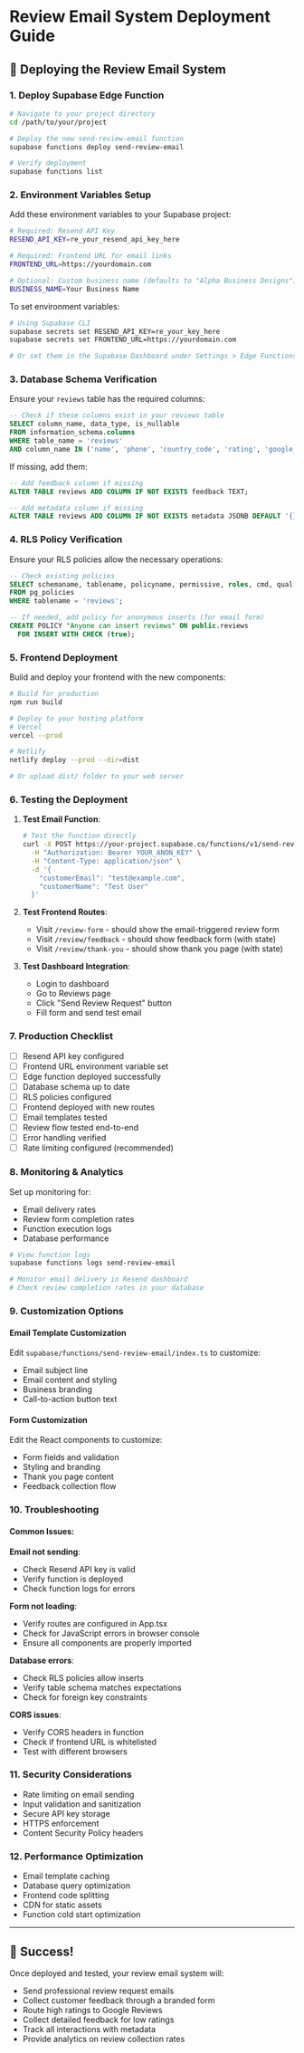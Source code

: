 # Review Email System Deployment Guide

## 🚀 Deploying the Review Email System

### 1. Deploy Supabase Edge Function

```bash
# Navigate to your project directory
cd /path/to/your/project

# Deploy the new send-review-email function
supabase functions deploy send-review-email

# Verify deployment
supabase functions list
```

### 2. Environment Variables Setup

Add these environment variables to your Supabase project:

```bash
# Required: Resend API Key
RESEND_API_KEY=re_your_resend_api_key_here

# Required: Frontend URL for email links
FRONTEND_URL=https://yourdomain.com

# Optional: Custom business name (defaults to "Alpha Business Designs")
BUSINESS_NAME=Your Business Name
```

To set environment variables:
```bash
# Using Supabase CLI
supabase secrets set RESEND_API_KEY=re_your_key_here
supabase secrets set FRONTEND_URL=https://yourdomain.com

# Or set them in the Supabase Dashboard under Settings > Edge Functions
```

### 3. Database Schema Verification

Ensure your `reviews` table has the required columns:

```sql
-- Check if these columns exist in your reviews table
SELECT column_name, data_type, is_nullable 
FROM information_schema.columns 
WHERE table_name = 'reviews' 
AND column_name IN ('name', 'phone', 'country_code', 'rating', 'google_review', 'redirect_opened', 'metadata', 'feedback');
```

If missing, add them:
```sql
-- Add feedback column if missing
ALTER TABLE reviews ADD COLUMN IF NOT EXISTS feedback TEXT;

-- Add metadata column if missing  
ALTER TABLE reviews ADD COLUMN IF NOT EXISTS metadata JSONB DEFAULT '{}'::jsonb;
```

### 4. RLS Policy Verification

Ensure your RLS policies allow the necessary operations:

```sql
-- Check existing policies
SELECT schemaname, tablename, policyname, permissive, roles, cmd, qual 
FROM pg_policies 
WHERE tablename = 'reviews';

-- If needed, add policy for anonymous inserts (for email form)
CREATE POLICY "Anyone can insert reviews" ON public.reviews
  FOR INSERT WITH CHECK (true);
```

### 5. Frontend Deployment

Build and deploy your frontend with the new components:

```bash
# Build for production
npm run build

# Deploy to your hosting platform
# Vercel
vercel --prod

# Netlify  
netlify deploy --prod --dir=dist

# Or upload dist/ folder to your web server
```

### 6. Testing the Deployment

1. **Test Email Function**:
   ```bash
   # Test the function directly
   curl -X POST https://your-project.supabase.co/functions/v1/send-review-email \
     -H "Authorization: Bearer YOUR_ANON_KEY" \
     -H "Content-Type: application/json" \
     -d '{
       "customerEmail": "test@example.com",
       "customerName": "Test User"
     }'
   ```

2. **Test Frontend Routes**:
   - Visit `/review-form` - should show the email-triggered review form
   - Visit `/review/feedback` - should show feedback form (with state)
   - Visit `/review/thank-you` - should show thank you page (with state)

3. **Test Dashboard Integration**:
   - Login to dashboard
   - Go to Reviews page
   - Click "Send Review Request" button
   - Fill form and send test email

### 7. Production Checklist

- [ ] Resend API key configured
- [ ] Frontend URL environment variable set
- [ ] Edge function deployed successfully
- [ ] Database schema up to date
- [ ] RLS policies configured
- [ ] Frontend deployed with new routes
- [ ] Email templates tested
- [ ] Review flow tested end-to-end
- [ ] Error handling verified
- [ ] Rate limiting configured (recommended)

### 8. Monitoring & Analytics

Set up monitoring for:
- Email delivery rates
- Review form completion rates
- Function execution logs
- Database performance

```bash
# View function logs
supabase functions logs send-review-email

# Monitor email delivery in Resend dashboard
# Check review completion rates in your database
```

### 9. Customization Options

#### Email Template Customization
Edit `supabase/functions/send-review-email/index.ts` to customize:
- Email subject line
- Email content and styling
- Business branding
- Call-to-action button text

#### Form Customization
Edit the React components to customize:
- Form fields and validation
- Styling and branding
- Thank you page content
- Feedback collection flow

### 10. Troubleshooting

#### Common Issues:

**Email not sending**:
- Check Resend API key is valid
- Verify function is deployed
- Check function logs for errors

**Form not loading**:
- Verify routes are configured in App.tsx
- Check for JavaScript errors in browser console
- Ensure all components are properly imported

**Database errors**:
- Check RLS policies allow inserts
- Verify table schema matches expectations
- Check for foreign key constraints

**CORS issues**:
- Verify CORS headers in function
- Check if frontend URL is whitelisted
- Test with different browsers

### 11. Security Considerations

- Rate limiting on email sending
- Input validation and sanitization
- Secure API key storage
- HTTPS enforcement
- Content Security Policy headers

### 12. Performance Optimization

- Email template caching
- Database query optimization
- Frontend code splitting
- CDN for static assets
- Function cold start optimization

---

## 🎉 Success!

Once deployed and tested, your review email system will:
- Send professional review request emails
- Collect customer feedback through a branded form
- Route high ratings to Google Reviews
- Collect detailed feedback for low ratings
- Track all interactions with metadata
- Provide analytics on review collection rates
